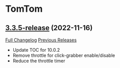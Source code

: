 # TomTom

## [3.3.5-release](https://github.com/jnwhiteh/TomTom/tree/3.3.5-release) (2022-11-16)
[Full Changelog](https://github.com/jnwhiteh/TomTom/compare/v3.3.4-release...3.3.5-release) [Previous Releases](https://github.com/jnwhiteh/TomTom/releases)

- Update TOC for 10.0.2  
- Remove throttle for click-grabber enable/disable  
- Reduce the throttle timer  

